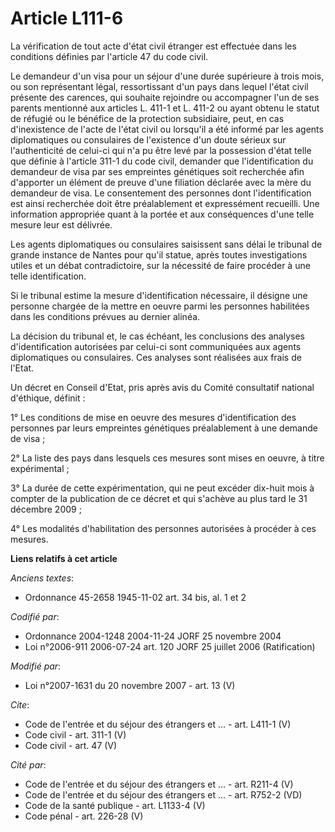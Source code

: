 # Article L111-6

La vérification de tout acte d'état civil étranger est effectuée dans les conditions définies par l'article 47 du code
civil. 

Le demandeur d'un visa pour un séjour d'une durée supérieure à trois mois, ou son représentant légal, ressortissant d'un pays
dans lequel l'état civil présente des carences, qui souhaite rejoindre ou accompagner l'un de ses parents mentionné aux
articles L. 411-1 et L. 411-2 ou ayant obtenu le statut de réfugié ou le bénéfice de la protection subsidiaire, peut, en cas
d'inexistence de l'acte de l'état civil ou lorsqu'il a été informé par les agents diplomatiques ou consulaires de l'existence
d'un doute sérieux sur l'authenticité de celui-ci qui n'a pu être levé par la possession d'état telle que définie à l'article
311-1 du code civil, demander que l'identification du demandeur de visa par ses empreintes génétiques soit recherchée afin
d'apporter un élément de preuve d'une filiation déclarée avec la mère du demandeur de visa. Le consentement des personnes
dont l'identification est ainsi recherchée doit être préalablement et expressément recueilli. Une information appropriée
quant à la portée et aux conséquences d'une telle mesure leur est délivrée. 

Les agents diplomatiques ou consulaires saisissent sans délai le tribunal de grande instance de Nantes pour qu'il statue,
après toutes investigations utiles et un débat contradictoire, sur la nécessité de faire procéder à une telle
identification. 

Si le tribunal estime la mesure d'identification nécessaire, il désigne une personne chargée de la mettre en oeuvre parmi les
personnes habilitées dans les conditions prévues au dernier alinéa. 

La décision du tribunal et, le cas échéant, les conclusions des analyses d'identification autorisées par celui-ci sont
communiquées aux agents diplomatiques ou consulaires. Ces analyses sont réalisées aux frais de l'Etat. 

Un décret en Conseil d'Etat, pris après avis du Comité consultatif national d'éthique, définit : 

1° Les conditions de mise en oeuvre des mesures d'identification des personnes par leurs empreintes génétiques préalablement
à une demande de visa ; 

2° La liste des pays dans lesquels ces mesures sont mises en oeuvre, à titre expérimental ; 

3° La durée de cette expérimentation, qui ne peut excéder dix-huit mois à compter de la publication de ce décret et qui
s'achève au plus tard le 31 décembre 2009 ; 

4° Les modalités d'habilitation des personnes autorisées à procéder à ces mesures.

**Liens relatifs à cet article**

_Anciens textes_:

  - Ordonnance 45-2658 1945-11-02 art. 34 bis, al. 1 et 2

_Codifié par_:

  - Ordonnance 2004-1248 2004-11-24 JORF 25 novembre 2004
  - Loi n°2006-911 2006-07-24 art. 120 JORF 25 juillet 2006 (Ratification)

_Modifié par_:

  - Loi n°2007-1631 du 20 novembre 2007 - art. 13 (V)

_Cite_:

  - Code de l'entrée et du séjour des étrangers et ... - art. L411-1 (V)
  - Code civil - art. 311-1 (V)
  - Code civil - art. 47 (V)

_Cité par_:

  - Code de l'entrée et du séjour des étrangers et ... - art. R211-4 (V)
  - Code de l'entrée et du séjour des étrangers et ... - art. R752-2 (VD)
  - Code de la santé publique - art. L1133-4 (V)
  - Code pénal - art. 226-28 (V)
